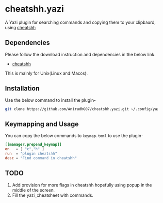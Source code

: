 # cheatshh.yazi
A Yazi plugin for searching commands and copying them to your clipbaord, using [cheatshh](https://github.com/AnirudhG07/cheatshh)

## Dependencies
Please follow the download instruction and dependencies in the below link.
- [cheatshh](https://github.com/AnirudhG07/cheatshh)

This is mainly for Unix(Linux and Macos). 

## Installation
Use the below command to install the plugin-
```bash
git clone https://github.com/AnirudhG07/cheatshh.yazi.git ~/.config/yazi/plugins/cheatshh.yazi
```
## Keymapping and Usage
You can copy the below commands to `keymap.toml` to use the plugin-
```toml
[[manager.prepend_keymap]]
on   = [ "c","h" ]
run  = "plugin cheatshh"
desc = "Find command in cheatshh"
```

## TODO
1. Add provision for more flags in cheatshh hopefully using popup in the middle of the screen.
2. Fill the yazi_cheatsheet with commands.